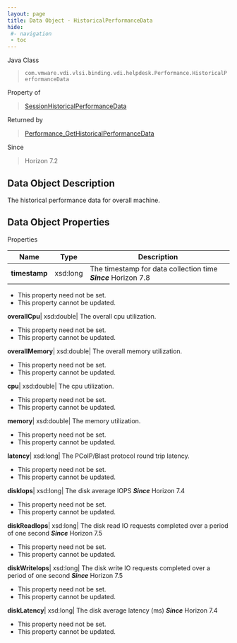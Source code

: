 ```yaml
---
layout: page
title: Data Object - HistoricalPerformanceData
hide:
 #- navigation
 - toc
---
```






Java Class  
> `com.vmware.vdi.vlsi.binding.vdi.helpdesk.Performance.HistoricalPerformanceData`

Property of  
> [SessionHistoricalPerformanceData](vdi.helpdesk.Performance.SessionHistoricalPerformanceData.md#field_detail)

Returned by  
> [Performance_GetHistoricalPerformanceData](vdi.helpdesk.Performance.md#getHistoricalPerformanceData)

Since  
> Horizon 7.2


## Data Object Description 

The historical performance data for overall machine. 

## Data Object Properties

Properties

Name |  Type |  Description   
---|---|---  
**timestamp**|  xsd:long|  The timestamp for data collection time  **_Since_** Horizon 7.8  


* This property need not be set.
* This property cannot be updated.

  
**overallCpu**|  xsd:double|  The overall cpu utilization.   


* This property need not be set.
* This property cannot be updated.

  
**overallMemory**|  xsd:double|  The overall memory utilization.   


* This property need not be set.
* This property cannot be updated.

  
**cpu**|  xsd:double|  The cpu utilization.   


* This property need not be set.
* This property cannot be updated.

  
**memory**|  xsd:double|  The memory utilization.   


* This property need not be set.
* This property cannot be updated.

  
**latency**|  xsd:long|  The PCoIP/Blast protocol round trip latency.   


* This property need not be set.
* This property cannot be updated.

  
**diskIops**|  xsd:long|  The disk average IOPS  **_Since_** Horizon 7.4  


* This property need not be set.
* This property cannot be updated.

  
**diskReadIops**|  xsd:long|  The disk read IO requests completed over a period of one second  **_Since_** Horizon 7.5  


* This property need not be set.
* This property cannot be updated.

  
**diskWriteIops**|  xsd:long|  The disk write IO requests completed over a period of one second  **_Since_** Horizon 7.5  


* This property need not be set.
* This property cannot be updated.

  
**diskLatency**|  xsd:long|  The disk average latency (ms)  **_Since_** Horizon 7.4  


* This property need not be set.
* This property cannot be updated.

  
  
  
   
  
  
